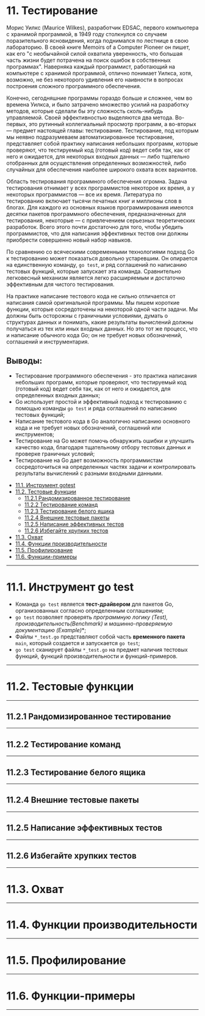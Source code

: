 # 11. Тестирование

Морис Уилкс (Maurice Wilkes), разработчик EDSAC, первого компьютера с хранимой программой, в 1949 году столкнулся со
случаем поразительного ясновидения, когда поднимался по лестнице в свою лабораторию. В своей книге Memoirs of a Computer
Pioneer он пишет, как его "с необычайной силой охватила уверенность, что большая часть жизни будет потрачена на поиск
ошибок в собственных программах". Наверняка каждый программист, работающий на компьютере с хранимой программой, отлично
понимает Уилкса, хотя, возможно, не без некоторого удивления его наивности в вопросах построения сложного программного
обеспечения.

Конечно, сегодняшние программы гораздо больше и сложнее, чем во времена Уилкса, и было затрачено множество усилий на
разработку методов, которые сделали бы эту сложность сколь-нибудь управляемой. Своей эффективностью выделяются два
метода. Во-первых, это рутинный коллегиальный просмотр программ, а во-вторых — предмет настоящей главы: тестирование.
Тестирование, под которым мы неявно подразумеваем автоматизированное тестирование, представляет собой практику написания
небольших программ, которые проверяют, что тестируемый код (готовый код) ведет себя так, как от него и ожидается, для
некоторых входных данных — либо тщательно отобранных для осуществления определенных возможностей, либо случайных для
обеспечения наиболее широкого охвата всех вариантов.

Область тестирования программного обеспечения огромна. Задача тестирования отнимает у всех программистов некоторое их
время, а у некоторых программистов — все их время. Литература по тестированию включает тысячи печатных книг и миллионы
слов в блогах. Для каждого из основных языков программирования имеются десятки пакетов программного обеспечения,
предназначенных для тестирования, некоторые — с привлечением серьезных теоретических разработок. Всего этого почти
достаточно для того, чтобы убедить программистов, что для написания эффективных тестов они должны приобрести совершенно
новый набор навыков.

По сравнению со всяческими современными технологиями подход Go к тестированию может показаться довольно устаревшим. Он
опирается на единственную команду, `go test`, и ряд соглашений по написанию тестовых функций, которые запускает эта
команда. Сравнительно легковесный механизм является легко расширяемым и достаточно эффективным для чистого тестирования.

На практике написание тестового кода не сильно отличается от написания самой оригинальной программы. Мы пишем короткие
функции, которые сосредоточены на некоторой одной части задачи. Мы должны быть осторожны с граничными условиями, думать
о структурах данных и понимать, какие результаты вычислений должны получаться из тех или иных входных данных. Но это тот
же процесс, что и написание обычного кода Go; он не требует новых обозначений, соглашений и инструментария.

## Выводы:

* Тестирование программного обеспечения - это практика написания небольших программ, которые проверяют, что тестируемый
  код (готовый код) ведет себя так, как от него и ожидается, для определенных входных данных;
* Go использует простой и эффективный подход к тестированию с помощью команды `go test` и ряда
  соглашений по написанию тестовых функций;
* Написание тестового кода в Go аналогично написанию основного кода и не требует новых обозначений, соглашений или
  инструментов;
* Тестирование на Go может помочь обнаружить ошибки и улучшить качество кода, благодаря тщательному отбору тестовых
  данных и проверке граничных условий;
* Тестирование на Go дает возможность программистам сосредоточиться на определенных частях задачи и контролировать
  результаты вычислений с разными входными данными.

<!-- TOC -->

* [11.1. Инструмент gotest](#111-инструмент-gotest)
* [11.2. Тестовые функции](#112-тестовые-функции)
	* [11.2.1 Рандомизированное тестирование](#1121-рандомизированное-тестирование)
	* [11.2.2 Тестирование команд](#1122-тестирование-команд)
	* [11.2.3 Тестирование белого ящика](#1123-тестирование-белого-ящика)
	* [11.2.4 Внешние тестовые пакеты](#1124-внешние-тестовые-пакеты)
	* [11.2.5 Написание эффективных тестов](#1125-написание-эффективных-тестов)
	* [11.2.6 Избегайте хрупких тестов](#1126-избегайте-хрупких-тестов)
* [11.3. Охват](#113-охват)
* [11.4. Функции производительности](#114-функции-производительности)
* [11.5. Профилирование](#115-профилирование)
* [11.6. Функции-примеры](#116-функции-примеры)

<!-- TOC -->

____

# 11.1. Инструмент go test

* Команда `go test` является **тест-драйвером** для пакетов Go, организованных согласно определенным соглашениям;
* `go test` позволяет проверять **программную логику (Test*)**, **производительность(Benchmark*)** и
  **машинно-проверяемую документацию (Example*)**;
* Файлы `*_test.go` представляют собой часть **временного пакета** `main`, который создается и запускается `go test`;
* `go test` сканирует файлы `*_test.go` на предмет наличия тестовых функций, функций производительности и
  функций-примеров.

____

# 11.2. Тестовые функции

____

## 11.2.1 Рандомизированное тестирование

____

## 11.2.2 Тестирование команд

____

## 11.2.3 Тестирование белого ящика

____

## 11.2.4 Внешние тестовые пакеты

____

## 11.2.5 Написание эффективных тестов

____

## 11.2.6 Избегайте хрупких тестов

____

# 11.3. Охват

____

# 11.4. Функции производительности

____

# 11.5. Профилирование

____

# 11.6. Функции-примеры

____